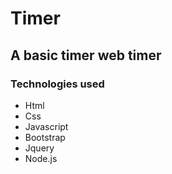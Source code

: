 # Timer

## A basic timer web timer

### Technologies used

- Html
- Css
- Javascript
- Bootstrap
- Jquery
- Node.js